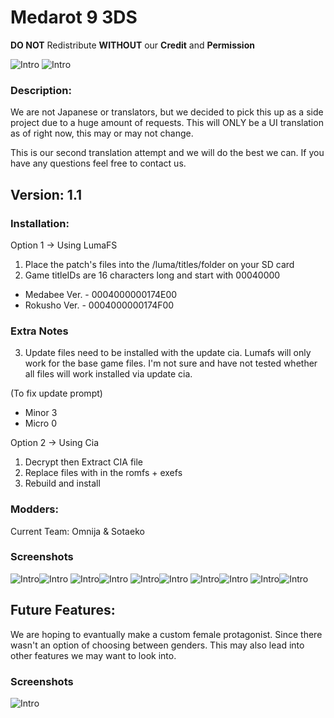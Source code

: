 # Medarot 9 3DS
**DO NOT** Redistribute **WITHOUT** our **Credit** and **Permission**

![Intro](/docs/intro.png) ![Intro](/docs/intro-2.png)

### Description:
We are not Japanese or translators, but we decided to pick this up as a side 
project due to a huge amount of requests.
This will ONLY be a UI translation as of right now, this may or may not change.

This is our second translation attempt and we will do the best we can.
If you have any questions feel free to contact us.

## Version: 1.1

### Installation:
Option 1 -> Using LumaFS
1. Place the patch's files into the /luma/titles/<titleID>folder on your SD card
2. Game titleIDs are 16 characters long and start with 00040000
- Medabee Ver. - 0004000000174E00
- Rokusho Ver. - 0004000000174F00

### Extra Notes
3. Update files need to be installed with the update cia. Lumafs
will only work for the base game files. I'm not sure and have not
tested whether all files will work installed via update cia.

(To fix update prompt)
- Minor 3 
- Micro 0

Option 2 -> Using Cia
1. Decrypt then Extract CIA file
2. Replace files with in the romfs + exefs
3. Rebuild and install

### Modders:
Current Team:
Omnija & Sotaeko

### Screenshots

![Intro](/docs/menu.png)![Intro](/docs/profile.png)
![Intro](/docs/medal.png)![Intro](/docs/stats.png)
![Intro](/docs/robattle.png)![Intro](/docs/robattle2.png)
![Intro](/docs/shop.png)![Intro](/docs/network.png)
![Intro](/docs/popup.png)![Intro](/docs/medalias.png)

## Future Features:

We are hoping to evantually make a custom female protagonist.
Since there wasn't an option of choosing between genders.
This may also lead into other features we may want to look into.

### Screenshots

![Intro](/docs/swapf.png)
